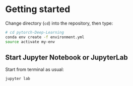 
# Getting started

Change directory (`cd`) into the repository, then type:

```bash
# cd pytorch-Deep-Learning
conda env create -f environment.yml
source activate my-env
```

## Start Jupyter Notebook or JupyterLab

Start from terminal as usual:

```bash
jupyter lab
```